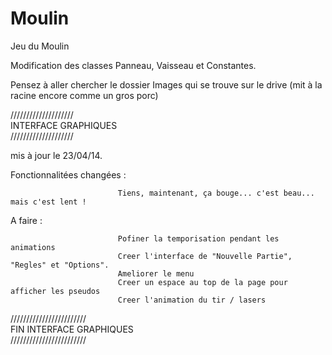 Moulin
======

Jeu du Moulin



Modification des classes Panneau, Vaisseau et Constantes.

Pensez à aller chercher le dossier Images qui se trouve sur le drive (mit à la racine encore comme un gros porc)

////////////////////  
INTERFACE GRAPHIQUES   
////////////////////

mis à jour le 23/04/14.

Fonctionnalitées changées : 

                            Tiens, maintenant, ça bouge... c'est beau... mais c'est lent !
                            
                            
A faire :

                            Pofiner la temporisation pendant les animations
                            Creer l'interface de "Nouvelle Partie", "Regles" et "Options".
                            Ameliorer le menu
                            Creer un espace au top de la page pour afficher les pseudos
                            Creer l'animation du tir / lasers
          


////////////////////////  
FIN INTERFACE GRAPHIQUES  
////////////////////////
